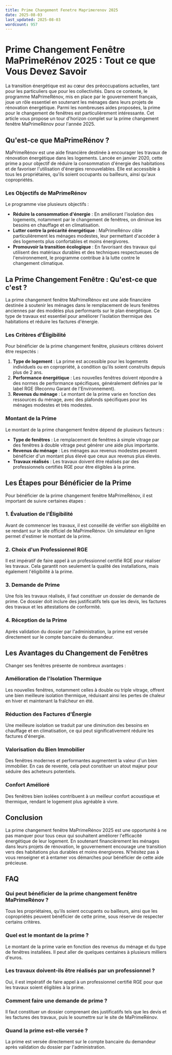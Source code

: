 ```yaml
---
title: Prime Changement Fenetre Maprimerenov 2025
date: 2025-08-03
last_updated: 2025-08-03
wordcount: 957
---
```


# Prime Changement Fenêtre MaPrimeRénov 2025 : Tout ce que Vous Devez Savoir

La transition énergétique est au cœur des préoccupations actuelles, tant pour les particuliers que pour les collectivités. Dans ce contexte, le programme MaPrimeRénov, mis en place par le gouvernement français, joue un rôle essentiel en soutenant les ménages dans leurs projets de rénovation énergétique. Parmi les nombreuses aides proposées, la prime pour le changement de fenêtres est particulièrement intéressante. Cet article vous propose un tour d'horizon complet sur la prime changement fenêtre MaPrimeRénov pour l'année 2025.

## Qu'est-ce que MaPrimeRénov ?

MaPrimeRénov est une aide financière destinée à encourager les travaux de rénovation énergétique dans les logements. Lancée en janvier 2020, cette prime a pour objectif de réduire la consommation d'énergie des habitations et de favoriser l'utilisation d'énergies renouvelables. Elle est accessible à tous les propriétaires, qu'ils soient occupants ou bailleurs, ainsi qu'aux copropriétés.

### Les Objectifs de MaPrimeRénov

Le programme vise plusieurs objectifs :

- **Réduire la consommation d'énergie** : En améliorant l'isolation des logements, notamment par le changement de fenêtres, on diminue les besoins en chauffage et en climatisation.
- **Lutter contre la précarité énergétique** : MaPrimeRénov cible particulièrement les ménages modestes, leur permettant d'accéder à des logements plus confortables et moins énergivores.
- **Promouvoir la transition écologique** : En favorisant des travaux qui utilisent des matériaux durables et des techniques respectueuses de l'environnement, le programme contribue à la lutte contre le changement climatique.

## La Prime Changement Fenêtre : Qu'est-ce que c'est ?

La prime changement fenêtre MaPrimeRénov est une aide financière destinée à soutenir les ménages dans le remplacement de leurs fenêtres anciennes par des modèles plus performants sur le plan énergétique. Ce type de travaux est essentiel pour améliorer l'isolation thermique des habitations et réduire les factures d'énergie.

### Les Critères d'Éligibilité

Pour bénéficier de la prime changement fenêtre, plusieurs critères doivent être respectés :

1. **Type de logement** : La prime est accessible pour les logements individuels ou en copropriété, à condition qu'ils soient construits depuis plus de 2 ans.
2. **Performance énergétique** : Les nouvelles fenêtres doivent répondre à des normes de performance spécifiques, généralement définies par le label RGE (Reconnu Garant de l'Environnement).
3. **Revenus du ménage** : Le montant de la prime varie en fonction des ressources du ménage, avec des plafonds spécifiques pour les ménages modestes et très modestes.

### Montant de la Prime

Le montant de la prime changement fenêtre dépend de plusieurs facteurs :

- **Type de fenêtres** : Le remplacement de fenêtres à simple vitrage par des fenêtres à double vitrage peut générer une aide plus importante.
- **Revenus du ménage** : Les ménages aux revenus modestes peuvent bénéficier d'un montant plus élevé que ceux aux revenus plus élevés.
- **Travaux réalisés** : Les travaux doivent être réalisés par des professionnels certifiés RGE pour être éligibles à la prime.

## Les Étapes pour Bénéficier de la Prime

Pour bénéficier de la prime changement fenêtre MaPrimeRénov, il est important de suivre certaines étapes :

### 1. Évaluation de l'Éligibilité

Avant de commencer les travaux, il est conseillé de vérifier son éligibilité en se rendant sur le site officiel de MaPrimeRénov. Un simulateur en ligne permet d'estimer le montant de la prime.

### 2. Choix d'un Professionnel RGE

Il est impératif de faire appel à un professionnel certifié RGE pour réaliser les travaux. Cela garantit non seulement la qualité des installations, mais également l'éligibilité à la prime.

### 3. Demande de Prime

Une fois les travaux réalisés, il faut constituer un dossier de demande de prime. Ce dossier doit inclure des justificatifs tels que les devis, les factures des travaux et les attestations de conformité.

### 4. Réception de la Prime

Après validation du dossier par l'administration, la prime est versée directement sur le compte bancaire du demandeur.

## Les Avantages du Changement de Fenêtres

Changer ses fenêtres présente de nombreux avantages :

### Amélioration de l'Isolation Thermique

Les nouvelles fenêtres, notamment celles à double ou triple vitrage, offrent une bien meilleure isolation thermique, réduisant ainsi les pertes de chaleur en hiver et maintenant la fraîcheur en été.

### Réduction des Factures d'Énergie

Une meilleure isolation se traduit par une diminution des besoins en chauffage et en climatisation, ce qui peut significativement réduire les factures d'énergie.

### Valorisation du Bien Immobilier

Des fenêtres modernes et performantes augmentent la valeur d'un bien immobilier. En cas de revente, cela peut constituer un atout majeur pour séduire des acheteurs potentiels.

### Confort Amélioré

Des fenêtres bien isolées contribuent à un meilleur confort acoustique et thermique, rendant le logement plus agréable à vivre.

## Conclusion

La prime changement fenêtre MaPrimeRénov 2025 est une opportunité à ne pas manquer pour tous ceux qui souhaitent améliorer l'efficacité énergétique de leur logement. En soutenant financièrement les ménages dans leurs projets de rénovation, le gouvernement encourage une transition vers des habitations plus durables et moins énergivores. N'hésitez pas à vous renseigner et à entamer vos démarches pour bénéficier de cette aide précieuse.

## FAQ

### Qui peut bénéficier de la prime changement fenêtre MaPrimeRénov ?

Tous les propriétaires, qu'ils soient occupants ou bailleurs, ainsi que les copropriétés peuvent bénéficier de cette prime, sous réserve de respecter certains critères.

### Quel est le montant de la prime ?

Le montant de la prime varie en fonction des revenus du ménage et du type de fenêtres installées. Il peut aller de quelques centaines à plusieurs milliers d'euros.

### Les travaux doivent-ils être réalisés par un professionnel ?

Oui, il est impératif de faire appel à un professionnel certifié RGE pour que les travaux soient éligibles à la prime.

### Comment faire une demande de prime ?

Il faut constituer un dossier comprenant des justificatifs tels que les devis et les factures des travaux, puis le soumettre sur le site de MaPrimeRénov.

### Quand la prime est-elle versée ?

La prime est versée directement sur le compte bancaire du demandeur après validation du dossier par l'administration.